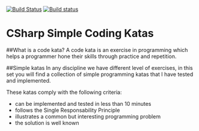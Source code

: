 [![Build Status](https://travis-ci.org/ernestohs/csharp.katas.simple.svg)](https://travis-ci.org/ernestohs/csharp.katas.simple)
[![Build status](https://ci.appveyor.com/api/projects/status/e7o2ga07i68f2kj4?svg=true)](https://ci.appveyor.com/project/ernestohs/csharp-katas-simple)


# CSharp Simple Coding Katas

##What is a code kata?
A code kata is an exercise in programming which helps a programmer hone their skills through practice and repetition.

##Simple katas
In any discipline we have different level of exercises, in this set you will find a collection of simple programming katas that I have tested and implemented.

These katas comply with the following criteria:

- can be implemented and tested in less than 10 minutes
- follows the Single Responsability Principle
- illustrates a common but interesting programming problem
- the solution is well known



